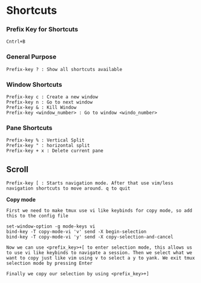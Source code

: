 # Shortcuts

### Prefix Key for Shortcuts

	Cntrl+B

### General Purpose

	Prefix-key ? : Show all shortcuts available

### Window Shortcuts

	Prefix-key c : Create a new window
	Prefix-key n : Go to next window
	Prefix-key & : Kill Window
	Prefix-key <window_number> : Go to window <windo_number>

### Pane Shortcuts

	Prefix-key % : Vertical Split
	Prefix-key " : horizontal split
	Prefix-key + x : Delete current pane

## Scroll
	Prefix-key [ : Starts navigation mode. After that use vim/less navigation shortcuts to move around. q to quit

**Copy mode**

	First we need to make tmux use vi like keybinds for copy mode, so add this to the config file

	set-window-option -g mode-keys vi
	bind-key -T copy-mode-vi 'v' send -X begin-selection
	bind-key -T copy-mode-vi 'y' send -X copy-selection-and-cancel

	Now we can use <prefix_key>+[ to enter selection mode, this allows us to use vi like keybinds to navigate a session. Then we select what we want to copy just like vim using v to select a y to yank. We exit tmux selection mode by pressing Enter

	Finally we copy our selection by using <prefix_key>+]